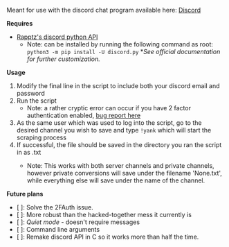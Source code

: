 Meant for use with the discord chat program available here: [Discord](https://discordapp.com/)

**Requires**
* [Rapptz's discord python API](https://github.com/Rapptz/discord.py)
	* Note: can be installed by running the following command as root:
	```python3 -m pip install -U discord.py```
	**See official documentation for further customization.*

**Usage**

1. Modify the final line in the script to include both your discord email and password
2. Run the script
	* Note: a rather cryptic error can occur if you have 2 factor authentication enabled, [bug report here](https://github.com/Rapptz/discord.py/issues/235)
3. As the same user which was used to log into the script, go to the desired channel you wish to save and type ```!yank``` which will start the scraping process
4. If successful, the file should be saved in the directory you ran the script in as <channel name>.txt
	* Note: This works with both server channels and private channels, however private conversions will save under the filename 'None.txt', while everything else will save under the name of the channel.

**Future plans**

- [ ]: Solve the 2FAuth issue.
- [ ]: More robust than the hacked-together mess it currently is
- [ ]: *Quiet mode* - doesn't require messages
- [ ]: Command line arguments
- [ ]: Remake discord API in C so it works more than half the time.